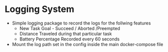 # Logging System

- Simple logging package to record the logs for the follwing features 
    - New Task Goal - Succeed / Aborted /Preempted
    - Distance Traveled during that particular task
    - Battery Percentage Recorded every 60 seconds
- Mount the log path set in the config inside the main docker-compose file    